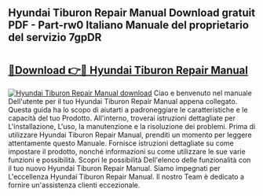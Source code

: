 ## Hyundai Tiburon Repair Manual Download gratuit PDF - Part-rw0 Italiano Manuale del proprietario del servizio 7gpDR

# <h2><a href="http://dfggauo.blite.top/?on=Hyundai+Tiburon+Repair+Manual">🔗Download 👉🔴 Hyundai Tiburon Repair Manual</a></h2>

[![Hyundai Tiburon Repair Manual download](https://i.imgur.com/lujVjoI.png)](http://dfggauo.blite.top/?on=Hyundai+Tiburon+Repair+Manual)
Ciao e benvenuto nel manuale Dell'utente per il tuo Hyundai Tiburon Repair Manual appena collegato. Questa guida ha lo scopo di aiutarti a padroneggiare le caratteristiche e le capacità del tuo Prodotto. All'interno, troverai istruzioni dettagliate per L'installazione, L'uso, la manutenzione e la risoluzione dei problemi. Prima di utilizzare Hyundai Tiburon Repair Manual, prenditi un momento per leggere attentamente questo Manuale. Fornisce istruzioni dettagliate su come impostare il prodotto, nonché informazioni su come utilizzare le sue varie funzioni e possibilità. Scopri le possibilità Dell'elenco delle funzionalità con il tuo nuovo Hyundai Tiburon Repair Manual. Siamo impegnati per L'eccellenza Hyundai Tiburon Repair Manual. Il nostro Team è dedicato a fornire un'assistenza clienti eccezionale.
